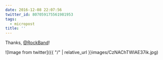 ```yaml
---
date: 2016-12-08 22:07:56
twitter_id: 807059175561981953
tags:
  - micropost
title: ''
---
```


Thanks, [@RockBand](https://twitter.com/RockBand)!

![Image from twitter]({{ "/" | relative_url  }}images/CzNAChTWIAE37ik.jpg)
